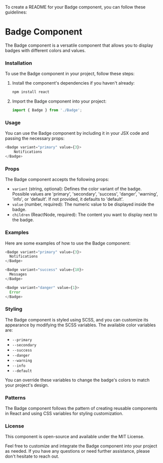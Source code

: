 To create a README for your Badge component, you can follow these guidelines:

# Badge Component

The Badge component is a versatile component that allows you to display badges with different colors and values.

### Installation

To use the Badge component in your project, follow these steps:

1. Install the component's dependencies if you haven't already:

    ```bash
    npm install react
    ```

2. Import the Badge component into your project:

    ```javascript
    import { Badge } from './Badge';
    ```

### Usage

You can use the Badge component by including it in your JSX code and passing the necessary props:

```javascript
<Badge variant="primary" value={3}>
	Notifications
</Badge>
```

### Props

The Badge component accepts the following props:

-   `variant` (string, optional): Defines the color variant of the badge. Possible values are 'primary', 'secondary',
    'success', 'danger', 'warning', 'info', or 'default'. If not provided, it defaults to 'default'.
-   `value` (number, required): The numeric value to be displayed inside the badge.
-   `children` (ReactNode, required): The content you want to display next to the badge.

### Examples

Here are some examples of how to use the Badge component:

```javascript
<Badge variant="primary" value={3}>
  Notifications
</Badge>

<Badge variant="success" value={10}>
  Messages
</Badge>

<Badge variant="danger" value={1}>
  Error
</Badge>
```

### Styling

The Badge component is styled using SCSS, and you can customize its appearance by modifying the SCSS variables. The
available color variables are:

-   `--primary`
-   `--secondary`
-   `--success`
-   `--danger`
-   `--warning`
-   `--info`
-   `--default`

You can override these variables to change the badge's colors to match your project's design.

### Patterns

The Badge component follows the pattern of creating reusable components in React and using CSS variables for styling
customization.

### License

This component is open-source and available under the MIT License.

Feel free to customize and integrate the Badge component into your project as needed. If you have any questions or need
further assistance, please don't hesitate to reach out.
